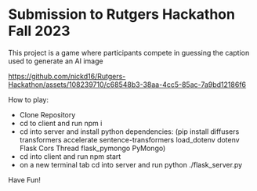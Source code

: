 # Submission to Rutgers Hackathon Fall 2023

This project is a game where participants compete in guessing the caption used to generate an AI image


https://github.com/nickd16/Rutgers-Hackathon/assets/108239710/c68548b3-38aa-4cc5-85ac-7a9bd12186f6


How to play:

- Clone Repository
- cd to client and run npm i 
- cd into server and install python dependencies: (pip install diffusers transformers accelerate sentence-transformers load_dotenv dotenv Flask Cors Thread flask_pymongo PyMongo)
- cd into client and run npm start
- on a new terminal tab cd into server and run python ./flask_server.py

Have Fun!
